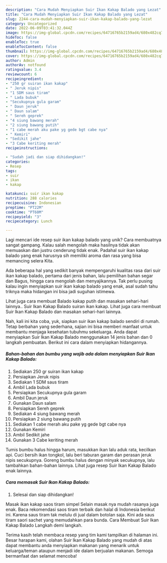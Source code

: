 ```yaml
---
description: "Cara Mudah Menyiapkan Suir Ikan Kakap Balado yang Lezat"
title: "Cara Mudah Menyiapkan Suir Ikan Kakap Balado yang Lezat"
slug: 2244-cara-mudah-menyiapkan-suir-ikan-kakap-balado-yang-lezat
category: Uncategorized
date: 2022-06-09T03:41:32.044Z
image: https://img-global.cpcdn.com/recipes/64716765b2159ad4/680x482cq70/suir-ikan-kakap-balado-foto-resep-utama.jpg
hideToc: false
enableToc: true
enableTocContent: false
thumbnail: https://img-global.cpcdn.com/recipes/64716765b2159ad4/680x482cq70/suir-ikan-kakap-balado-foto-resep-utama.jpg
cover: https://img-global.cpcdn.com/recipes/64716765b2159ad4/680x482cq70/suir-ikan-kakap-balado-foto-resep-utama.jpg
author: Admin
authorAv: notfound
ratingvalue: 3.4
reviewcount: 6
recipeingredient:
- "250 gr suiran ikan kakap"
- " Jeruk nipis"
- "1 SDM saus tiram"
- " Lada bubuk"
- "Secukupnya gula garam"
- " Daun jeruk"
- " Daun salam"
- " Sereh geprek"
- "4 siung bawang merah"
- "2 siung bawang putih"
- "1 cabe merah aku pake yg gede bgt cabe nya"
- " Kemiri"
- "Sedikit jahe"
- "3 Cabe keriting merah"
recipeinstructions:

- "Sudah jadi dan siap dihidangkan!"
categories:
- Resep
tags:
- suir
- ikan
- kakap

katakunci: suir ikan kakap 
nutrition: 288 calories
recipecuisine: Indonesian
preptime: "PT22M"
cooktime: "PT60M"
recipeyield: "3"
recipecategory: Lunch

---
```





Lagi mencari ide resep suir ikan kakap balado yang unik? Cara membuatnya sangat gampang. Kalau salah mengolah maka hasilnya tidak akan memuaskan dan justru cenderung tidak enak. Padahal suir ikan kakap balado yang enak harusnya sih memiliki aroma dan rasa yang bisa memancing selera Kita.





Ada beberapa hal yang sedikit banyak mempengaruhi kualitas rasa dari suir ikan kakap balado, pertama dari jenis bahan, lalu pemilihan bahan segar dan Bagus, hingga cara mengolah dan menyajikannya. Tak perlu pusing kalau ingin menyiapkan suir ikan kakap balado yang enak,      asal sudah tahu triknya maka hidangan ini bisa jadi suguhan istimewa.














Lihat juga cara membuat Balado kakap putih dan masakan sehari-hari lainnya.. Suir Ikan Kakap Balado suiran ikan kakap. Lihat juga cara membuat Suir Ikan Kakap Balado dan masakan sehari-hari lainnya.






Nah, kali ini kita coba, yuk, siapkan suir ikan kakap balado sendiri di rumah. Tetap berbahan yang sederhana, sajian ini bisa memberi manfaat untuk membantu menjaga kesehatan tubuhmu sekeluarga. Anda dapat menyiapkan Suir Ikan Kakap Balado menggunakan 14 jenis bahan dan 0 langkah pembuatan. Berikut ini cara dalam menyiapkan hidangannya.

<!--inarticleads1-->

##### Bahan-bahan dan bumbu yang wajib ada dalam menyiapkan Suir Ikan Kakap Balado:

1. Sediakan 250 gr suiran ikan kakap
1. Persiapkan  Jeruk nipis
1. Sediakan 1 SDM saus tiram
1. Ambil  Lada bubuk
1. Persiapkan Secukupnya gula garam
1. Ambil  Daun jeruk
1. Gunakan  Daun salam
1. Persiapkan  Sereh geprek
1. Sediakan 4 siung bawang merah
1. Persiapkan 2 siung bawang putih
1. Sediakan 1 cabe merah aku pake yg gede bgt cabe nya
1. Gunakan  Kemiri
1. Ambil Sedikit jahe
1. Gunakan 3 Cabe keriting merah


Tumis bumbu halus hingga harum, masukkan ikan lalu aduk rata, kecilkan api. Cuci bersih ikan tongkol, lalu beri taburan garam dan perasan jeruk nipis secukupnya. Goreng bumbu halus dengan minyak secukupnya, lalu tambahkan bahan-bahan lainnya. Lihat juga resep Suir Ikan Kakap Balado enak lainnya. 

<!--inarticleads2-->

##### Cara memasak Suir Ikan Kakap Balado:


1. Selesai dan siap dihidangkan!

Masak ikan kakap saos tiram simpel Selain masak nya mudah rasanya juga enak. Baca rekomendasi saos tiram terbaik dan halal di Indonesia berikut ini. Karena saus tiram tak melulu di jual dalam botolan saja. Kini ada saus tiram saori sachet yang memudahkan para bunda. Cara Membuat Suir Ikan Kakap Balado Langkah demi langkah. 

Terima kasih telah membaca resep yang tim kami tampilkan di halaman ini. Besar harapan kami, olahan Suir Ikan Kakap Balado yang mudah di atas dapat membantu anda menyiapkan makanan yang menarik untuk keluarga/teman ataupun menjadi ide dalam berjualan makanan. Semoga bermanfaat dan selamat mencoba!
